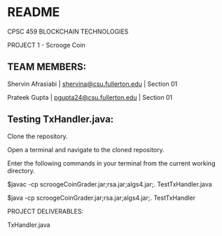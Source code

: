 # README

CPSC 459 BLOCKCHAIN TECHNOLOGIES

PROJECT 1 - Scrooge Coin

## TEAM MEMBERS:

Shervin Afrasiabi | shervina@csu.fullerton.edu | Section 01

Prateek Gupta | pgupta24@csu.fullerton.edu | Section 01

## Testing TxHandler.java:

Clone the repository.

Open a terminal and navigate to the cloned repository.

Enter the following commands in your terminal from the current working directory.

$javac -cp scroogeCoinGrader.jar;rsa.jar;algs4.jar;. TestTxHandler.java

$java -cp scroogeCoinGrader.jar;rsa.jar;algs4.jar;. TestTxHandler

PROJECT DELIVERABLES:

TxHandler.java

